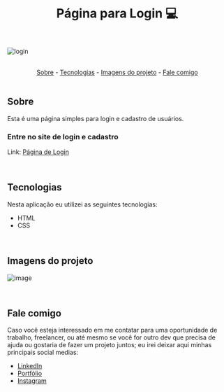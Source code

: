 <h1 align="center">Página para Login 💻</h1>

<br>

![login](https://user-images.githubusercontent.com/75648386/195449244-6146e4e9-c2ed-477d-bd3a-310c2453193f.gif)

<br>

<div align="center">
  <a href="#sobre">Sobre</a> -
  <a href="#tecnologias">Tecnologias</a> -
  <a href="#imagens-do-projeto">Imagens do projeto</a> -
  <a href="#fale-comigo">Fale comigo</a>
</div>

<br>

## Sobre

<p>Esta é uma página simples para login e cadastro de usuários.</p>

### Entre no site de login e cadastro

Link: <a href="https://luizmeraki.github.io/PaginaLogin/" target="blank">Página de Login</a>

<br>

## Tecnologias

<p>Nesta aplicação eu utilizei as seguintes tecnologias:</p>

<ul>
  <li>HTML</li>
  <li>CSS</li>
</ul>

<br>

## Imagens do projeto

![image](https://user-images.githubusercontent.com/75648386/178262756-dc7f437f-6ae3-44b6-bbf5-368e8a604158.png)

<br>

## Fale comigo

<p>Caso você esteja interessado em me contatar para uma oportunidade de trabalho, freelancer, ou até mesmo se você for outro dev que precisa de ajuda ou gostaria de fazer
  um projeto juntos; eu irei deixar aqui minhas principais social medias:
</p>

<ul>
  <li><a href="https://www.linkedin.com/in/luiz-henrique-dev-frontend/" target="_blank">LinkedIn</a></li>
  <li><a href="https://portfolio-luizmeraki.vercel.app/" target="_blank">Portfólio</a></li>
  <li><a href="https://www.instagram.com/luizmeraki/" target="_blank">Instagram</a></li>
</ul>
